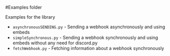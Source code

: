 #Examples folder

Examples for the library 

* `asynchronousSENDING.py` - Sending a webhook asynchronously and using embeds 
* `simpleSynchronous.py` - Sending a webhook synchronously and using embeds without any need for discord.py
* `fetchWebhook.py` - Fetching information about a webhook synchronously
